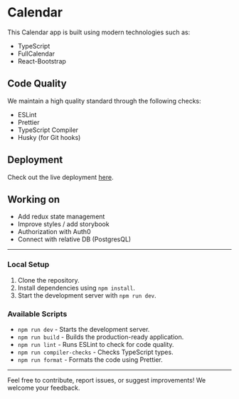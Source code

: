# Calendar

This Calendar app is built using modern technologies such as:

- TypeScript
- FullCalendar
- React-Bootstrap

## Code Quality

We maintain a high quality standard through the following checks:

- ESLint
- Prettier
- TypeScript Compiler
- Husky (for Git hooks)

## Deployment

Check out the live deployment [here](https://calendar-ashy-kappa.vercel.app/).

## Working on

- Add redux state management
- Improve styles / add storybook
- Authorization with Auth0
- Connect with relative DB (PostgresQL)

---

### Local Setup

1. Clone the repository.
2. Install dependencies using `npm install`.
3. Start the development server with `npm run dev`.

### Available Scripts

- `npm run dev` - Starts the development server.
- `npm run build` - Builds the production-ready application.
- `npm run lint` - Runs ESLint to check for code quality.
- `npm run compiler-checks` - Checks TypeScript types.
- `npm run format` - Formats the code using Prettier.

---

Feel free to contribute, report issues, or suggest improvements! We welcome your feedback.
